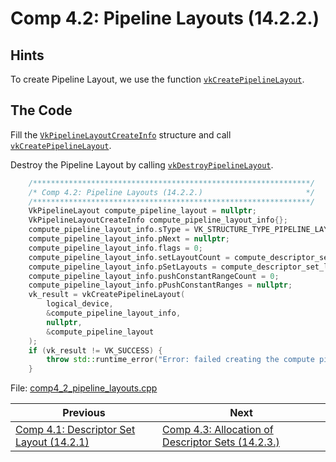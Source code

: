 # **Comp 4.2: Pipeline Layouts (14.2.2.)**
## **Hints**
To create Pipeline Layout, we use the function [`vkCreatePipelineLayout`](https://registry.khronos.org/vulkan/specs/1.3-extensions/html/chap14.html#vkCreatePipelineLayout).

## **The Code**
Fill the [`VkPipelineLayoutCreateInfo`](https://registry.khronos.org/vulkan/specs/1.3-extensions/html/chap14.html#VkPipelineLayoutCreateInfo) structure and call [`vkCreatePipelineLayout`](https://registry.khronos.org/vulkan/specs/1.3-extensions/html/chap14.html#vkCreatePipelineLayout).

Destroy the Pipeline Layout by calling [`vkDestroyPipelineLayout`](https://registry.khronos.org/vulkan/specs/1.3-extensions/html/chap14.html#vkDestroyPipelineLayout).

```C++
    /**************************************************************/
	/* Comp 4.2: Pipeline Layouts (14.2.2.)                       */
	/**************************************************************/
	VkPipelineLayout compute_pipeline_layout = nullptr;
	VkPipelineLayoutCreateInfo compute_pipeline_layout_info{};
	compute_pipeline_layout_info.sType = VK_STRUCTURE_TYPE_PIPELINE_LAYOUT_CREATE_INFO;
	compute_pipeline_layout_info.pNext = nullptr;
	compute_pipeline_layout_info.flags = 0;
	compute_pipeline_layout_info.setLayoutCount = compute_descriptor_set_layout_arr.size();
	compute_pipeline_layout_info.pSetLayouts = compute_descriptor_set_layout_arr.data();
	compute_pipeline_layout_info.pushConstantRangeCount = 0;
	compute_pipeline_layout_info.pPushConstantRanges = nullptr;
	vk_result = vkCreatePipelineLayout(
		logical_device,
		&compute_pipeline_layout_info,
		nullptr,
		&compute_pipeline_layout
	);
	if (vk_result != VK_SUCCESS) {
		throw std::runtime_error("Error: failed creating the compute pipeline layout!");
	}
```

File: [comp4_2_pipeline_layouts.cpp](../../Code/comp_4_2_pipeline_layouts.cpp)

| Previous | Next |
|---|---|
| [Comp 4.1: Descriptor Set Layout (14.2.1)](comp4_1_descriptor_set_layout.md) | [Comp 4.3: Allocation of Descriptor Sets (14.2.3.)](comp4_3_allocation_of_descriptor_sets.md) |
